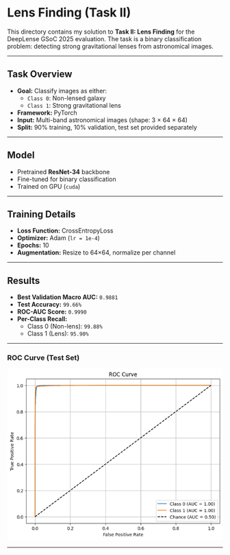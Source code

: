 # Lens Finding (Task II)

This directory contains my solution to **Task II: Lens Finding** for the DeepLense GSoC 2025 evaluation. The task is a binary classification problem: detecting strong gravitational lenses from astronomical images.

---

## Task Overview

- **Goal:** Classify images as either:
  - `Class 0`: Non-lensed galaxy
  - `Class 1`: Strong gravitational lens
- **Framework:** PyTorch
- **Input:** Multi-band astronomical images (shape: 3 × 64 × 64)
- **Split:** 90% training, 10% validation, test set provided separately

---

## Model

- Pretrained **ResNet-34** backbone
- Fine-tuned for binary classification
- Trained on GPU (`cuda`)

---

## Training Details

- **Loss Function:** CrossEntropyLoss
- **Optimizer:** Adam (`lr = 1e-4`)
- **Epochs:** 10
- **Augmentation:** Resize to 64×64, normalize per channel

---

## Results

- **Best Validation Macro AUC:** `0.9881`
- **Test Accuracy:** `99.66%`
- **ROC-AUC Score:** `0.9990`
- **Per-Class Recall:**
  - Class 0 (Non-lens): `99.88%`
  - Class 1 (Lens): `95.90%`

---

### ROC Curve (Test Set)

![ROC Curve](results.png)

---
